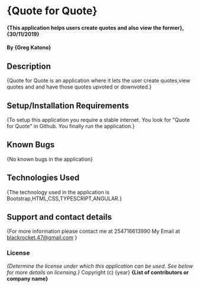 # {Quote for Quote}
#### {This application helps users create quotes and also view the former}, {30/11/2019}
#### By **{Greg Katono}**
## Description
{Quote for Quote is an application where it lets the user create quotes,view quotes and 
and have those quotes upvoted or downvoted.}
## Setup/Installation Requirements
{To setup this application you require a stable internet.
 You look for "Quote for Quote" in Github.
 You finally run the application.}
## Known Bugs
{No known bugs in the application}
## Technologies Used
{The technology used in the application is Bootstrap,HTML,CSS,TYPESCRIPT,ANGULAR.}
## Support and contact details
{For more information please contact me at 254716613990
 My Email at blackrocket.47@gmail.com   }
### License
*{Determine the license under which this application can be used.  See below for more details on licensing.}*
Copyright (c) {year} **{List of contributors or company name}**